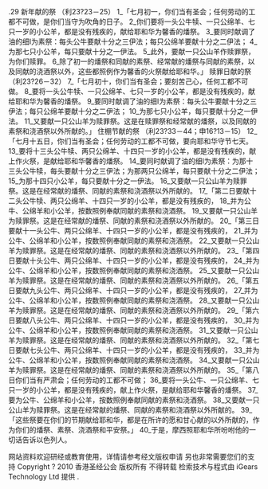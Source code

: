 .29 
新年献的祭 
（利23?23－25） 
1_「七月初一，你们当有圣会；任何劳动的工都不可做，是你们当守为吹角的日子。 2_你们要将一头公牛犊、一只公绵羊、七只一岁的小公羊，都是没有残疾的，献给耶和华为馨香的燔祭。 3_要同时献调了油的细I为素祭：每头公牛要献十分之三伊法；每只公绵羊要献十分之二伊法； 4_为那七只小公羊，每只要献十分之一伊法。 5_此外，要献一只公山羊作赎罪祭，为你们赎罪。 6_除了初一的燔祭和同献的素祭、经常献的燔祭与同献的素祭，以及同献的浇酒祭以外，这些都照例作为馨香的火祭献给耶和华。」 
赎罪日献的祭 
（利23?26－32） 
7_「七月初十，你们当有圣会；要刻苦己心，任何工都不可做。 8_要将一头公牛犊、一只公绵羊、七只一岁的小公羊，都是没有残疾的，献给耶和华为馨香的燔祭。 9_要同时献调了油的细I为素祭：每头公牛要献十分之三伊法；每只公绵羊要献十分之二伊法； 10_为那七只小公羊，每只要献十分之一伊法。 11_又要献一只公山羊为赎罪祭。这是在赎罪祭和经常献的燔祭，以及同献的素祭和浇酒祭以外所献的。」 
住棚节献的祭 
（利23?33－44；申16?13－15） 
12_「七月十五日，你们当有圣会；任何劳动的工都不可做，要向耶和华守节七天。 13_要将十三头公牛犊、两只公绵羊、十四只一岁的小公羊，都是没有残疾的，献上作火祭，是献给耶和华馨香的燔祭。 14_要同时献调了油的细I为素祭：为那十三头公牛犊，每头要献十分之三伊法；为那两只公绵羊，每只要献十分之二伊法； 15_为那十四只小公羊，每只要献十分之一伊法。 16_又要献一只公山羊为赎罪祭。这是在经常献的燔祭、同献的素祭和浇酒祭以外所献的。 
17_「第二日要献十二头公牛犊、两只公绵羊、十四只一岁的小公羊，都是没有残疾的， 18_并为公牛、公绵羊和小公羊，按数照例奉献同献的素祭和浇酒祭。 19_又要献一只公山羊为赎罪祭。这是在经常献的燔祭、同献的素祭和浇酒祭以外所献的。 
20_「第三日要献十一头公牛、两只公绵羊、十四只一岁的小公羊，都是没有残疾的， 21_并为公牛、公绵羊和小公羊，按数照例奉献同献的素祭和浇酒祭。 22_又要献一只公山羊为赎罪祭。这是在经常献的燔祭、同献的素祭和浇酒祭以外所献的。 
23_「第四日要献十头公牛、两只公绵羊、十四只一岁的小公羊，都是没有残疾的， 24_并为公牛、公绵羊和小公羊，按数照例奉献同献的素祭和浇酒祭。 25_又要献一只公山羊为赎罪祭。这是在经常献的燔祭、同献的素祭和浇酒祭以外所献的。 
26_「第五日要献九头公牛、两只公绵羊、十四只一岁的小公羊，都是没有残疾的， 27_并为公牛、公绵羊和小公羊，按数照例奉献同献的素祭和浇酒祭。 28_又要献一只公山羊为赎罪祭。这是在经常献的燔祭、同献的素祭和浇酒祭以外所献的。 
29_「第六日要献八头公牛、两只公绵羊、十四只一岁的小公羊，都是没有残疾的， 30_并为公牛、公绵羊和小公羊，按数照例奉献同献的素祭和浇酒祭。 31_又要献一只公山羊为赎罪祭。这是在经常献的燔祭、同献的素祭和浇酒祭以外所献的。 
32_「第七日要献七头公牛、两只公绵羊、十四只一岁的小公羊，都是没有残疾的， 33_并为公牛、公绵羊和小公羊，按数照例奉献同献的素祭和浇酒祭。 34_又要献一只公山羊为赎罪祭。这是在经常献的燔祭、同献的素祭和浇酒祭以外所献的。 
35_「第八日你们当有严肃会；任何劳动的工都不可做； 36_要将一头公牛、一只公绵羊、七只一岁的小公羊，都是没有残疾的，献上作火祭，是献给耶和华馨香的燔祭。 37_要为公牛、公绵羊和小公羊，按数照例奉献同献的素祭和浇酒祭。 38_又要献一只公山羊为赎罪祭。这是在经常献的燔祭、同献的素祭和浇酒祭以外所献的。 
39_「这些祭要在你们的节期献给耶和华，都是在所许的愿和甘心献的以外所献的，作为你们的燔祭、素祭、浇酒祭和平安祭。」 
40_于是，摩西照耶和华所吩咐他的一切话告诉以色列人。 
     

 网站资料欢迎研经或教育使用，详情请参考经文版权申请 另也非常需要您们的支持 
 Copyright ? 2010 香港圣经公会 版权所有 不得转载
检索技术与程式由 iGears Technology Ltd 提供 
.